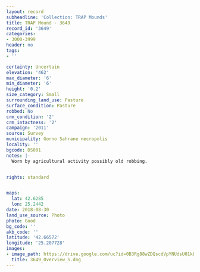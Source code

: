 ```yaml
---
layout: record
subheadline: 'Collection: TRAP Mounds'
title: TRAP Mound - 3649
record_id: '3649'
categories:
- 3000-3999
header: no
tags:
- ''

certainty: Uncertain
elevation: '462'
max_diameter: '6'
min_diameter: '6'
height: '0.2'
size_category: Small
surrounding_land_use: Pasture
surface_condition: Pasture
robbed: No
crm_condition: '2'
crm_intactness: '2'
campaign: '2011'
source: Survey
municipality: Gorno Sahrane necropolis
locality: ''
bgcode: DS001
notes: |-
  Worn by agricultural activity possibly old robbing.


rights: standard


maps:
  lat: 42.6285
  lon: 25.2442
date: 2018-08-30
land_use_source: Photo
photo: Good
bg_code: ''
akb_code: ''
latitude: '42.66572'
longitude: '25.207728'
images:
- image_path: https://drive.google.com/uc?id=0B3Rg88wZDQscdVpYNUdsU01kLTg
  title: 3649_Overview_S.dng
---
```


